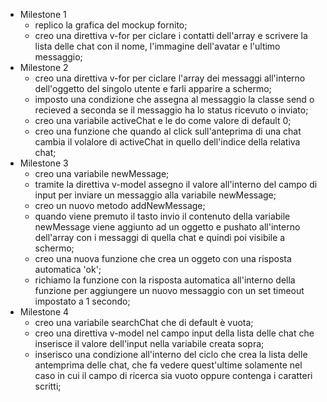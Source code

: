 - Milestone 1
    - replico la grafica del mockup fornito;
    - creo una direttiva v-for per ciclare i contatti dell'array e scrivere la lista delle chat con il nome, l'immagine dell'avatar e l'ultimo messaggio;
- Milestone 2
    - creo una direttiva v-for per ciclare l'array dei messaggi all'interno dell'oggetto del singolo utente e farli apparire a schermo;
    - imposto una condizione che assegna al messaggio la classe send o recieved a seconda se il messaggio ha lo status ricevuto o inviato;
    - creo una variabile activeChat e le do come valore di default 0;
    - creo una funzione che quando al click sull'anteprima di una chat cambia il volalore di activeChat in quello dell'indice della relativa chat;
- Milestone 3
    - creo una variabile newMessage;
    - tramite la direttiva v-model assegno il valore all'interno del campo di input per inviare un messaggio alla variabile newMessage;
    - creo un nuovo metodo addNewMessage;
    - quando viene premuto il tasto invio il contenuto della variabile newMessage viene aggiunto ad un oggetto e pushato all'interno dell'array con i messaggi di quella chat e quindi poi visibile a schermo;
    - creo una nuova funzione che crea un oggeto con una risposta automatica 'ok';
    - richiamo la funzione con la risposta automatica all'interno della funzione per aggiungere un nuovo messaggio con un set timeout impostato a 1 secondo;
- Milestone 4
    - creo una variabile searchChat che di default è vuota;
    - creo una direttiva v-model nel campo input della lista delle chat che inserisce il valore dell'input nella variabile creata sopra;
    - inserisco una condizione all'interno del ciclo che crea la lista delle antemprima delle chat, che fa vedere quest'ultime solamente nel caso in cui il campo di ricerca sia vuoto oppure contenga i caratteri scritti;
